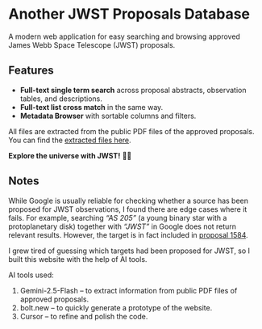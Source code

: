 # Another JWST Proposals Database

A modern web application for easy searching and browsing approved James Webb Space Telescope (JWST) proposals.

## Features

- **Full-text single term search** across proposal abstracts, observation tables, and descriptions.
- **Full-text list cross match** in the same way.
- **Metadata Browser** with sortable columns and filters.

All files are extracted from the public PDF files of the approved proposals. You can find the [extracted files here](https://github.com/zhechenghu/JWST-proposal-search/tree/main/src/data).

**Explore the universe with JWST!** 🔭✨

## Notes

While Google is usually reliable for checking whether a source has been proposed for JWST observations, I found there are edge cases where it fails. For example, searching *“AS 205”* (a young binary star with a protoplanetary disk) together with *“JWST”* in Google does not return relevant results. However, the target is in fact included in [proposal 1584](https://www.stsci.edu/jwst/science-execution/program-information?id=1584).

I grew tired of guessing which targets had been proposed for JWST, so I built this website with the help of AI tools.

AI tools used:

1. Gemini-2.5-Flash – to extract information from public PDF files of approved proposals.
2. bolt.new – to quickly generate a prototype of the website.
3. Cursor – to refine and polish the code.
